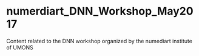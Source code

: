 # numerdiart_DNN_Workshop_May2017
Content related to the DNN workshop organized by the numediart institute of UMONS
